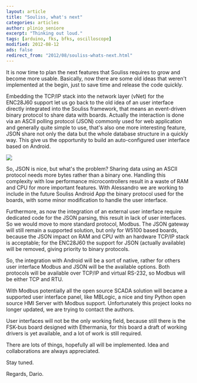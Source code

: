 ```yaml
---
layout: article
title: "Souliss, what's next"
categories: articles
author: plinio_seniore
excerpt: "Thinking out loud."
tags: [arduino, fks, bfks, oscilloscope]
modified: 2012-08-12
ads: false  
redirect_from: "2012/08/souliss-whats-next.html"
---
```


It is now time to plan the next features that Souliss requires to grow and become more usable. Basically, now there are some old ideas that weren't implemented at the begin, just to save time and release the code quickly.

Embedding the TCP/IP stack into the network layer (vNet) for the ENC28J60 support let us go back to the old idea of an user interface directly integrated into the Souliss framework, that means an event-driven binary protocol to share data with boards.
Actually the interaction is done via an ASCII polling protocol (JSON) commonly used for web application and generally quite simple to use, that's also one more interesting feature, JSON share not only the data but the whole database structure in a quickly way. This give us the opportunity to build an auto-configured user interface based on Android.

![](https://github.com/souliss/souliss.github.io/blob/master/images/2012-08/mblogic.png?raw=true)

So, JSON is nice, but what's the problem? Sharing data using an ASCII protocol needs more bytes rather than a binary one. Handling this complexity with low performance microcontrollers result in a waste of RAM and CPU for more important features. With Alessandro we are working to include in the future Souliss Android App the binary protocol used for the boards, with some minor modification to handle the user interface.

Furthermore, as now the integration of an external user interface require dedicated code for the JSON parsing, this result in lack of user interfaces. So we would move to more standard protocol, Modbus. The JSON gateway will still remain a supported solution, but only for W5100 based boards, because the JSON  impact on RAM and CPU with an hardware TCP/IP stack is acceptable; for the ENC28J60 the support for JSON (actually available) will be removed, giving priority to binary protocols.

So, the integration with Android will be a sort of native, rather for others user interface Modbus and JSON will be the available options. Both protocols will be available over TCP/IP and virtual RS-232, so Modbus will be either TCP and RTU.

With Modbus potentially all the open source SCADA solution will became a supported user interface panel, like MBLogic, a nice and tiny Python open source HMI Server with Modbus support. Unfortunately this project looks no longer updated, we are trying to contact the authors.

User interfaces will not be the only working field, because still there is the FSK-bus board designed with Ethermania, for this board a draft of working drivers is yet available, and a lot of work is still required.

There are lots of things, hopefully all will be implemented. Idea and collaborations are always appreciated.

Stay tuned.

Regards,
Dario.